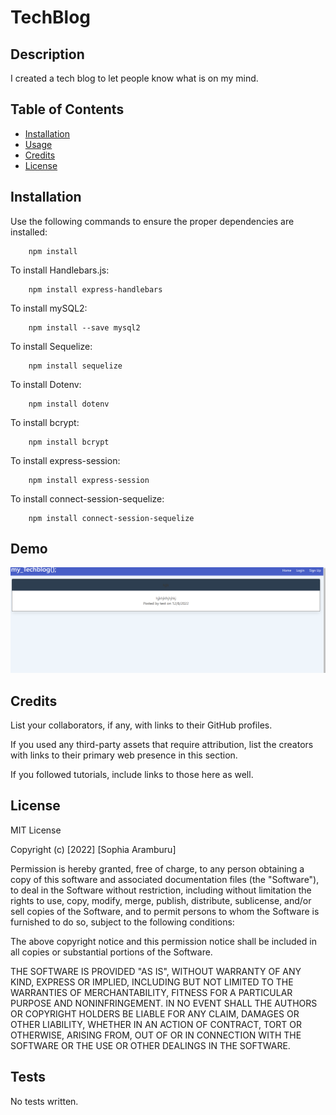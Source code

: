 # TechBlog

## Description
I created a tech blog to let people know what is on my mind. 

## Table of Contents

- [Installation](#installation)
- [Usage](#usage)
- [Credits](#credits)
- [License](#license)

## Installation

Use the following commands to ensure the proper dependencies are installed:

```
    npm install
```

To install Handlebars.js:

```
    npm install express-handlebars
```

To install mySQL2:

```
    npm install --save mysql2
```

To install Sequelize:

```
    npm install sequelize
```

To install Dotenv:

```
    npm install dotenv
```

To install bcrypt:

```
    npm install bcrypt
```

To install express-session:

```
    npm install express-session
```

To install connect-session-sequelize:

```
    npm install connect-session-sequelize
```
## Demo
![demo](./assets/images/Capture.PNG)
  

## Credits

List your collaborators, if any, with links to their GitHub profiles.

If you used any third-party assets that require attribution, list the creators with links to their primary web presence in this section.

If you followed tutorials, include links to those here as well.

## License

MIT License

Copyright (c) [2022] [Sophia Aramburu]

Permission is hereby granted, free of charge, to any person obtaining a copy
of this software and associated documentation files (the "Software"), to deal
in the Software without restriction, including without limitation the rights
to use, copy, modify, merge, publish, distribute, sublicense, and/or sell
copies of the Software, and to permit persons to whom the Software is
furnished to do so, subject to the following conditions:

The above copyright notice and this permission notice shall be included in all
copies or substantial portions of the Software.

THE SOFTWARE IS PROVIDED "AS IS", WITHOUT WARRANTY OF ANY KIND, EXPRESS OR
IMPLIED, INCLUDING BUT NOT LIMITED TO THE WARRANTIES OF MERCHANTABILITY,
FITNESS FOR A PARTICULAR PURPOSE AND NONINFRINGEMENT. IN NO EVENT SHALL THE
AUTHORS OR COPYRIGHT HOLDERS BE LIABLE FOR ANY CLAIM, DAMAGES OR OTHER
LIABILITY, WHETHER IN AN ACTION OF CONTRACT, TORT OR OTHERWISE, ARISING FROM,
OUT OF OR IN CONNECTION WITH THE SOFTWARE OR THE USE OR OTHER DEALINGS IN THE
SOFTWARE.

## Tests

No tests written.
